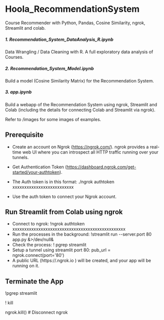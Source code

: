 # Hoola_RecommendationSystem
Course Recommender with Python, Pandas, Cosine Similarity, ngrok, Streamlit and colab.

##### 1. Recommendation_System_DataAnalysis_R.ipynb
Data Wrangling / Data Cleaning with R. A full exploratory data analysis of Courses.

##### 2. Recommendation_System_Model.ipynb
Build a model (Cosine Similarity Matrix) for the Recommendation System.

##### 3. app.ipynb
Build a webapp of the Recommendation System using ngrok, Streamlit and Colab (including the details for connecting Colab and Streamlit via ngrok).

Refer to /images for some images of examples.


## Prerequisite
- Create an account on Ngrok (https://ngrok.com/). ngrok provides a real-time web UI where you can introspect all HTTP traffic running over your tunnels.

- Get Authentication Token (https://dashboard.ngrok.com/get-started/your-authtoken).

- The Auth token is in this format: ./ngrok authtoken xxxxxxxxxxxxxxxxxxxxxxxxxx

- Use the auth token to connect your Ngrok account.

## Run Streamlit from Colab using ngrok
- Connect to ngrok: !ngrok authtoken xxxxxxxxxxxxxxxxxxxxxxxxxxxxxxxxxxxxxxxxxxxxxxxx
- Run the processes in the background: !streamlit run --server.port 80 app.py &>/dev/null&
- Check the process: ! pgrep streamlit
- Setup a tunnel using streamlit port 80: pub_url = ngrok.connect(port='80')
- A public URL (https://<abcxyz>.ngrok.io ) will be created, and your app will be running on it.

## Terminate the App
!pgrep streamlit
  
! kill <id>

ngrok.kill() # Disconnect ngrok
